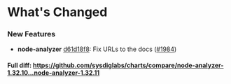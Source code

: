 # What's Changed

### New Features
- **node-analyzer** [d61d18f8](https://github.com/sysdiglabs/charts/commit/d61d18f8d7f3ba4c2b609ddebdb11f8f7445bc23): Fix URLs to the docs ([#1984](https://github.com/sysdiglabs/charts/issues/1984))
#### Full diff: https://github.com/sysdiglabs/charts/compare/node-analyzer-1.32.10...node-analyzer-1.32.11
